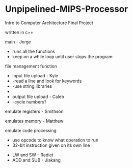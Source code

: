 # Unpipelined-MIPS-Processor
Intro to Computer Architecture Final Project

written in c++

main - Jorge 
- runs all the functions
- keep on a while loop until user stops the program

file management function 
* input file upload - Kyle
*  -read a line and look for keywords
*  -use string libraries
*  
*  output file upload - Caleb 
*   -cycle numbers?


emulate registers - Smithson

emulates memory - Matthew

emulate code processing
- use opcode to know what operation to run
- 32-bit instruction given on its own line
* LW and SW - Rediet
* ADD and SUB - Jiakang
